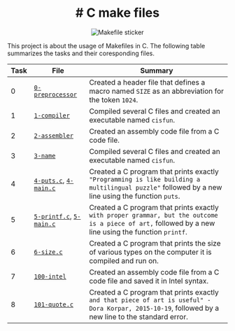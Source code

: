 <h1 style="text-align: center"># C make files</h1>

<p align="center">
    <img alt="Makefile sticker" src="https://blog.magmalabs.io/wp-content/uploads/2019/02/automate-all-the-things.jpeg">
</p>

This project is about the usage of Makefiles in C. The following table summarizes the tasks and their coresponding files.

| **Task** | **File** | **Summary** |
|----------|----------|-------------|
| 0 | [`0-preprocessor`](./0-preprocessor) | Created a header file that defines a macro named `SIZE` as an abbreviation for the token `1024`. |
| 1 | [`1-compiler`](./1-compiler) | Compiled several C files and created an executable named `cisfun`. |
| 2 | [`2-assembler`](./2-assembler) | Created an assembly code file from a C code file. |
| 3 | [`3-name`](./3-name) | Compiled several C files and created an executable named `cisfun`. |
| 4 | [`4-puts.c`](./4-puts.c), [`4-main.c`](./4-main.c) | Created a C program that prints exactly `"Programming is like building a multilingual puzzle"` followed by a new line using the function `puts`. |
| 5 | [`5-printf.c`](./5-printf.c), [`5-main.c`](./5-main.c) | Created a C program that prints exactly `with proper grammar, but the outcome is a piece of art,` followed by a new line using the function `printf`. |
| 6 | [`6-size.c`](./6-size.c) | Created a C program that prints the size of various types on the computer it is compiled and run on. |
| 7 | [`100-intel`](./100-intel) | Created an assembly code file from a C code file and saved it in Intel syntax. |
| 8 | [`101-quote.c`](./101-quote.c) | Created a C program that prints exactly `and that piece of art is useful" - Dora Korpar, 2015-10-19`, followed by a new line to the standard error. |
